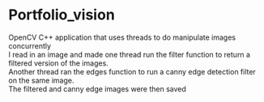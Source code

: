 # Portfolio_vision
OpenCV C++ application that uses threads to do manipulate images concurrently
<br>
I read in an image and made one thread run the filter function to return a filtered version of the images.
<br>
Another thread ran the edges function to run a canny edge detection filter on the same image.
<br>
The filtered and canny edge images were then saved 
